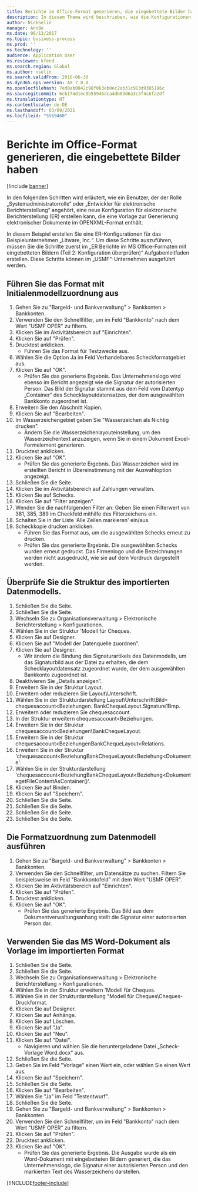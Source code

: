 ```yaml
---
title: Berichte im Office-Format generieren, die eingebettete Bilder haben
description: In diesem Thema wird beschrieben, wie die Konfigurationen für die elektronische Berichterstellung (EB) entworfen werden, um elektronische Dokumente in Excel und Word zu generieren, die eingebettete Bilder enthalten.
author: NickSelin
manager: AnnBe
ms.date: 06/13/2017
ms.topic: business-process
ms.prod: ''
ms.technology: ''
audience: Application User
ms.reviewer: kfend
ms.search.region: Global
ms.author: nselin
ms.search.validFrom: 2016-06-30
ms.dyn365.ops.version: AX 7.0.0
ms.openlocfilehash: 7ed0ab0042c98f063eb0ec2ab31c913d9385186c
ms.sourcegitcommit: 6cb174d1ec8b55946dca4db03d6a3c3f4c6fa2df
ms.translationtype: HT
ms.contentlocale: de-DE
ms.lasthandoff: 03/09/2021
ms.locfileid: "5569460"
---
```

# <a name="generate-reports-in-office-format-that-have-embedded-images"></a>Berichte im Office-Format generieren, die eingebettete Bilder haben

[!include [banner](../../includes/banner.md)]

In den folgenden Schritten wird erläutert, wie ein Benutzer, der der Rolle „Systemadministratorrolle“ oder „Entwickler für elektronische Berichterstellung“ angehört, eine neue Konfiguration für elektronische Berichterstellung (ER) erstellen kann, die eine Vorlage zur Generierung elektronischer Dokumente im OPENXML-Format enthält.

In diesem Beispiel erstellen Sie eine ER-Konfigurationen für das Beispielunternehmen „Litware, Inc.“.  Um diese Schritte auszuführen, müssen Sie die Schritte zuerst im „ER Berichte im MS Office-Formaten mit eingebetteten Bildern (Teil 2: Konfiguration überprüfen)“ Aufgabenleitfaden erstellen. Diese Schritte können im „USMF“-Unternehmen ausgeführt werden.


## <a name="run-format-with-initial-model-mapping"></a>Führen Sie das Format mit Initialenmodellzuordnung aus
1. Gehen Sie zu "Bargeld- und Bankverwaltung" > Bankkonten > Bankkonten.
2. Verwenden Sie den Schnellfilter, um im Feld "Bankkonto" nach dem Wert "USMF OPER" zu filtern.
3. Klicken Sie im Aktivitätsbereich auf "Einrichten".
4. Klicken Sie auf "Prüfen".
5. Drucktest anklicken.
    * Führen Sie das Format für Testzwecke aus.  
6. Wählen Sie die Option Ja im Feld Verhandelbares Scheckformatgebiet aus.
7. Klicken Sie auf "OK".
    * Prüfen Sie das generierte Ergebnis. Das Unternehmenslogo wird ebenso im Bericht angezeigt wie die Signatur der autorisierten Person. Das Bild der Signatur stammt aus dem Feld vom Datentyp „Container“ des Schecklayoutdatensatzes, der dem ausgewählten Bankkonto zugeordnet ist.  
8. Erweitern Sie den Abschnitt Kopien.
9. Klicken Sie auf "Bearbeiten".
10. Im Wasserzeichengebiet geben Sie "Wasserzeichen als Nichtig drucken".
    * Ändern Sie die Wasserzeichenlayouteinstellung, um den Wasserzeichentext anzuzeigen, wenn Sie in einem Dokument Excel-Formelement generieren.  
11. Drucktest anklicken.
12. Klicken Sie auf "OK".
    * Prüfen Sie das generierte Ergebnis. Das Wasserzeichen wird im erstellten Bericht in Übereinstimmung mit der Auswahloption angezeigt.  
13. Schließen Sie die Seite.
14. Klicken Sie im Aktivitätsbereich auf Zahlungen verwalten.
15. Klicken Sie auf Schecks.
16. Klicken Sie auf "Filter anzeigen".
17. Wenden Sie die nachfolgenden Filter an: Geben Sie einen Filterwert von 381, 385, 389 im Checkfeld mithilfe des Filterzeichens ein.
18. Schalten Sie in der Liste 'Alle Zeilen markieren' ein/aus.
19. Scheckkopie drucken anklicken.
    * Führen Sie das Format aus, um die ausgewählten Schecks erneut zu drucken.  
    * Prüfen Sie das generierte Ergebnis. Die ausgewählten Schecks wurden erneut gedruckt. Das Firmenlogo und die Bezeichnungen werden nicht ausgedruckt, wie sie auf dem Vordruck dargestellt werden.  

## <a name="modify-the-mapping-of-the-imported-data-model"></a>Überprüfe Sie die Struktur des importierten Datenmodells.
1. Schließen Sie die Seite.
2. Schließen Sie die Seite.
3. Wechseln Sie zu Organisationsverwaltung > Elektronische Berichterstellung > Konfigurationen.
4. Wählen Sie in der Struktur 'Modell für Cheques.
5. Klicken Sie auf Designer.
6. Klicken Sie auf "Modell der Datenquelle zuordnen".
7. Klicken Sie auf Designer.
    * Wir ändern die Bindung des Signaturartikels des Datenmodells, um das Signaturbild aus der Datei zu erhalten, die dem Schecklayoutdatensatz zugeordnet wurde, der dem ausgewählten Bankkonto zugeordnet ist.  
8. Deaktivieren Sie „Details anzeigen“.
9. Erweitern Sie in der Struktur Layout.
10. Erweitern oder reduzieren Sie Layout\Unterschrift.
11. Wählen Sie in der Strukturdarstellung Layout\Unterschrift\Bild= chequesaccount<Beziehungen. BankChequeLayout.Signature1Bmp.
12. Erweitern oder reduzieren Sie chequesaccount.
13. In der Struktur erweitern chequesaccount\<Beziehungen.
14. Erweitern Sie in der Struktur chequesaccount\<Beziehungen\BankChequeLayout.
15. Erweitern Sie in der Struktur chequesaccount\<BeziehungenBankChequeLayout\<Relations.
16. Erweitern Sie in der Struktur 'chequesaccount\<BeziehungBankChequeLayout\<Beziehung\<Dokumente'.
17. Wählen Sie in der Strukturdarstellung 'chequesaccount\<BeziehungBankChequeLayout\<Beziehung\<DokumentegetFileContentAsContainer()'.
18. Klicken Sie auf Binden.
19. Klicken Sie auf "Speichern".
20. Schließen Sie die Seite.
21. Schließen Sie die Seite.
22. Schließen Sie die Seite.
23. Schließen Sie die Seite.

## <a name="run-format-using-the-adjusted-model-mapping"></a>Die Formatzuordnung zum Datenmodell ausführen
1. Gehen Sie zu "Bargeld- und Bankverwaltung" > Bankkonten > Bankkonten.
2. Verwenden Sie den Schnellfilter, um Datensätze zu suchen. Filtern Sie beispielsweise im Feld "Bankkontofeld" mit dem Wert "USMF OPER".
3. Klicken Sie im Aktivitätsbereich auf "Einrichten".
4. Klicken Sie auf "Prüfen".
5. Drucktest anklicken.
6. Klicken Sie auf "OK".
    * Prüfen Sie das generierte Ergebnis. Das Bild aus dem Dokumentverwaltungsanhang stellt die Signatur einer autorisierten Person dar.  

## <a name="use-ms-word-document-as-a-template-in-the-imported-format"></a>Verwenden Sie das MS Word-Dokument als Vorlage im importierten Format
1. Schließen Sie die Seite.
2. Schließen Sie die Seite.
3. Wechseln Sie zu Organisationsverwaltung > Elektronische Berichterstellung > Konfigurationen.
4. Wählen Sie in der Struktur erweitern 'Modell für Cheques.
5. Wählen Sie in der Strukturdarstellung "Modell für Cheques\Cheques-Druckformat.
6. Klicken Sie auf Designer.
7. Klicken Sie auf Anhänge.
8. Klicken Sie auf Löschen.
9. Klicken Sie auf "Ja".
10. Klicken Sie auf "Neu".
11. Klicken Sie auf "Datei".
    * Navigieren und wählen Sie die heruntergeladene Datei „Scheck-Vorlage Word.docx“ aus.  
12. Schließen Sie die Seite.
13. Geben Sie im Feld "Vorlage" einen Wert ein, oder wählen Sie einen Wert aus.
14. Klicken Sie auf "Speichern".
15. Schließen Sie die Seite.
16. Klicken Sie auf "Bearbeiten".
17. Wählen Sie "Ja" im Feld "Testentwurf".
18. Schließen Sie die Seite.
19. Gehen Sie zu "Bargeld- und Bankverwaltung" > Bankkonten > Bankkonten.
20. Verwenden Sie den Schnellfilter, um im Feld "Bankkonto" nach dem Wert "USMF OPER" zu filtern.
21. Klicken Sie auf "Prüfen".
22. Drucktest anklicken.
23. Klicken Sie auf "OK".
    * Prüfen Sie das generierte Ergebnis. Die Ausgabe wurde als ein Word-Dokument mit eingebetteten Bildern generiert, die das Unternehmenslogo, die Signatur einer autorisierten Person und den markierten Text des Wasserzeichens darstellen.  



[!INCLUDE[footer-include](../../../../includes/footer-banner.md)]
